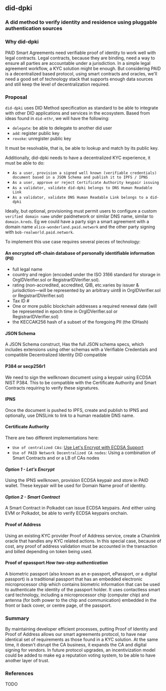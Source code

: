 ## did-dpki

### A did method to verify identity and residence using pluggable authentication sources


### Why did-dpki

PAID Smart Agreements need verifiable proof of identity to work well with legal contracts. Legal contracts, because they are binding, need a way
to ensure all parties are accountable under a jurisdiction. In a simple legal agreement workflow, a KYC solution might be enough. But considering PAID
 is a decentralized based protocol, using smart contracts and oracles, we'll need a good set of technology stack that supports enough data sources and still
 keep the level of decentralization required.
 
 ### Proposal
 
 `did-dpki` uses DID Method specification as standard to be able to integrate with other DID applications and services in the ecosystem. Based from ideas found in
 `did-ethr`, we will have the following:
 
 - `delegate`: be able to delegate to another did user
 - `add`: register public key 
 - `revoke`: unregister public key
 
 It must be resolvable, that is, be able to lookup and match by its public key.
 
 Additionally, did-dpki needs to have a decentralized KYC experience, it must be able to do:
 
 - `As a user, provision a signed well known (verifiable credentials) document based in a JSON Schema and publish it to IPFS / IPNS`
 - `As a user, approve or reject Certificate Authority keypair issuing`
 - `As a validator, validate did-dpki belongs to DNS Human Readable Link`
 - `As a validator, validate DNS Human Readable Link belongs to a did-dpki`

 Ideally, but optional, provisioning must permit users to configure a custom `verified domain name` under paidnetwork or similar DNS name, similar to `domain.kreds`. Eg we could have a party sign a smart agreement with a domain name `alice-wonderland.paid.network` and the other party signing with `bob-realworld.paid.network`.
 
 To implement this use case requires several pieces of technology:

 #### **An encrypted off-chain database of personally identifiable information (PII)** 

 - full legal name
 - country and region (encoded under the ISO 3166 standard for storage in OrgIDVerifier.sol or RegistrarIDVerifier.sol).
 - rating (non-accredited, accredited, QIB, etc.varies by issuer & jurisdiction—will be represented by an arbitrary uint8 in OrgIDVerifier.sol or RegistrarIDVerifier.sol)
 - Tax ID #
 - One or more public blockchain addresses
a required renewal date (will be represented in epoch time in OrgIDVerifier.sol or RegistrarIDVerifier.sol)
 - the KECCAK256 hash of a subset of the  foregoing PII (the IDHash)

 #### **JSON Schema**

 A JSON Schema construct, Has the full JSON schema specs, which includes extensions using other schemas with a Verifiable Credentials and compatible Decentralized Identity DID compatible
 
 #### **P384 or secp256r1**
 
 We need to sign the wellknown document using a keypair using ECDSA NIST P384. This to be compatible with the Certificate Authority and Smart Contracts requiring to verify these signatures.
 
 #### **IPNS**
 
 Once the document is pushed to IPFS, create and publish to IPNS and optionally, use DNSLink to link to a human readable DNS name.
 
 #### **Certificate Authority**
 
 There are two different implementations here:
 
 - `Use of centralized CAs`: [Use Let's Encrypt with ECDSA Support](https://letsencrypt.org/certificates/)
 - `Use of PAID Network Decentralized CA nodes`: Using a combination of Smart Contracts and or a LB of CAs nodes
 
 #### *Option 1 - Let's Encrypt*
 
 Using the IPNS wellknown, provision ECDSA keypair and store in PAID wallet. These keypair will be used for Domain Name proof of identity.
 
 #### *Option 2 - Smart Contract*
 
 A Smart Contract in Polkadot can issue ECDSA keypairs. And either using EVM or Polkadot, be able to verify ECDSA keypairs onchain.
 
 #### **Proof of Address**
 
 Using an existing KYC provider Proof of Address service, create a Chainlink oracle that handles any KYC related actions. In this special case, because of cost, any proof of address validation must be accounted in the transaction and billed depending on token being used.

 #### **Proof of epassport** *How two-step authentication*

A biometric passport (also known as an e-passport, ePassport, or a digital passport) is a traditional passport that has an embedded electronic microprocessor chip which contains biometric information that can be used to authenticate the identity of the passport holder. It uses contactless smart card technology, including a microprocessor chip (computer chip) and antenna (for both power to the chip and communication) embedded in the front or back cover, or centre page, of the passport.
 
 ### **Summary**
 
 By maintaining developer efficient processes, putting Proof of Identity and Proof of Address allows our smart agreements protocol, to have near identical set of requirements as those found in a KYC solution. At the same time, it doesn't disrupt the CA business, it expands the CA and digital signing for vendors. In future protocol upgrades, an incentivization model could be added to make eg a reputation voting system, to be able to have another layer of trust.
 
 ### References
 
 TODO

